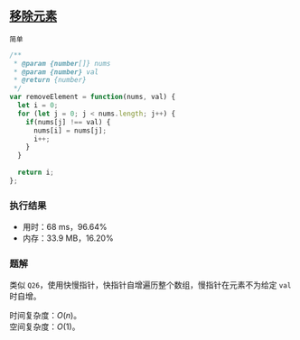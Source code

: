 ## [移除元素](https://leetcode-cn.com/problems/remove-element/submissions/)

`简单`

```js
/**
 * @param {number[]} nums
 * @param {number} val
 * @return {number}
 */
var removeElement = function(nums, val) {  
  let i = 0;
  for (let j = 0; j < nums.length; j++) {
    if(nums[j] !== val) {
      nums[i] = nums[j];
      i++;
    }
  }
  
  return i;
};
 ```

### 执行结果
- 用时：68 ms，96.64%
- 内存：33.9 MB，16.20%

### 题解
类似 `Q26`，使用快慢指针，快指针自增遍历整个数组，慢指针在元素不为给定 `val` 时自增。

时间复杂度：$O(n)$。  
空间复杂度：$O(1)$。  

